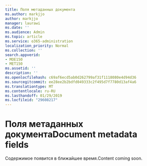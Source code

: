 ```yaml
---
title: Поля метаданных документа
ms.author: markjjo
author: markjjo
manager: laurawi
ms.date: ''
ms.audience: Admin
ms.topic: article
ms.service: o365-administration
localization_priority: Normal
ms.collection: ''
search.appverid:
- MOE150
- MET150
ms.assetid: ''
description: ''
ms.openlocfilehash: c69af6ecd5ab0d262799af31f1118080e4d94d36
ms.sourcegitcommit: ee28ee2b2bdfd049333c2f495d7f7780d13af4a6
ms.translationtype: MT
ms.contentlocale: ru-RU
ms.lasthandoff: 01/29/2019
ms.locfileid: "29608217"
---
```

# <a name="document-metadata-fields"></a><span data-ttu-id="901ca-102">Поля метаданных документа</span><span class="sxs-lookup"><span data-stu-id="901ca-102">Document metadata fields</span></span>

<span data-ttu-id="901ca-103">Содержимое появится в ближайшее время.</span><span class="sxs-lookup"><span data-stu-id="901ca-103">Content coming soon.</span></span>